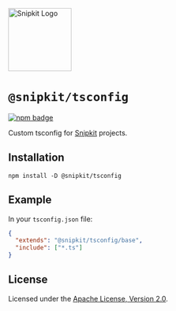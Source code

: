 <a href="https://snipkit.khulnasoft.com" target="_snipkit-home">
  <picture>
    <source media="(prefers-color-scheme: dark)" srcset="https://snipkit.khulnasoft.com/logo/snipkit-dark-lockup-voyage-horizontal.svg">
    <img src="https://snipkit.khulnasoft.com/logo/snipkit-light-lockup-voyage-horizontal.svg" alt="Snipkit Logo" height="128" width="auto">
  </picture>
</a>

# `@snipkit/tsconfig`

<p>
  <a href="https://www.npmjs.com/package/@snipkit/tsconfig">
    <picture>
      <source media="(prefers-color-scheme: dark)" srcset="https://img.shields.io/npm/v/%40snipkit%2Ftsconfig?style=flat-square&label=%E2%9C%A6Aj&labelColor=000000&color=5C5866">
      <img alt="npm badge" src="https://img.shields.io/npm/v/%40snipkit%2Ftsconfig?style=flat-square&label=%E2%9C%A6Aj&labelColor=ECE6F0&color=ECE6F0">
    </picture>
  </a>
</p>

Custom tsconfig for [Snipkit][snipkit] projects.

## Installation

```shell
npm install -D @snipkit/tsconfig
```

## Example

In your `tsconfig.json` file:

```json
{
  "extends": "@snipkit/tsconfig/base",
  "include": ["*.ts"]
}
```

## License

Licensed under the [Apache License, Version 2.0][apache-license].

[snipkit]: https://snipkit.khulnasoft.com
[apache-license]: http://www.apache.org/licenses/LICENSE-2.0
